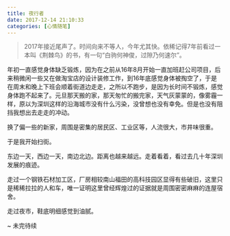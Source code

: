 ```yaml
---
title: 夜行者
date: 2017-12-14 21:10:33
categories: [心情随笔]
---
```


>2017年接近尾声了。时间向来不等人，今年尤其快。依稀记得7年前看过一本叫《荆棘鸟》的书，有一句“白驹何神俊，过隙乃何速尔”。

年初一直感觉身体缺乏锻炼，因为在之前从16年8月开始一直加班赶公司项目，后来稍微闲一些又在做淘宝店的设计装修工作，到16年底感觉身体被掏空了，于是在周末和晚上下班会顺着街道边走走，之所以不跑步，是因为长时间不锻炼，感觉身体跑不起来了。元旦那天搬的家，那天匆忙的搬完家，天气灰蒙蒙的，像雾霾一样，原以为深圳这样的沿海城市没有什么污染，没曾想也没有幸免。但是也没有阻挡我想出去走走的冲动。

换了偏一些的新家，周围是密集的居民区、工业区等，人流很大，市井味很重。

于是我开始扫街。

东边一天，西边一天，南边北边。距离也越来越远。走着看着，看过去几十年深圳发展的痕迹。

走过一个钢铁石材加工区，厂房相较南山福田的高科技园区显得有些破旧，这里只是稀稀拉拉的人和车，唯一证明这里曾经辉煌过的证据就是周围密密麻麻的连屋宿舍。

走过夜市，鞋底明细感觉到油腻。


~ 未完待续

